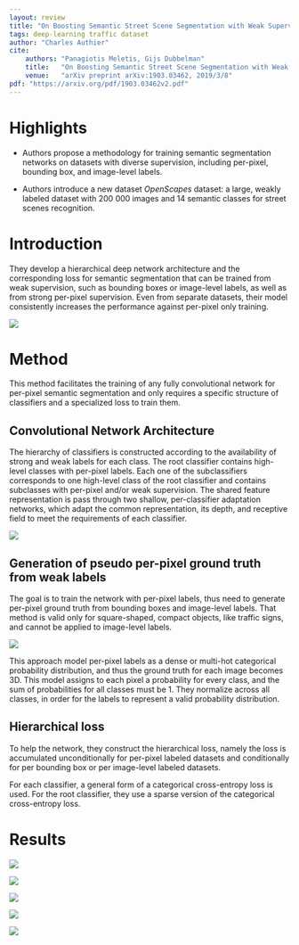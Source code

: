 ```yaml
---
layout: review
title: "On Boosting Semantic Street Scene Segmentation with Weak Supervision"
tags: deep-learning traffic dataset
author: "Charles Authier"
cite:
    authors: "Panagiotis Meletis, Gijs Dubbelman"
    title:   "On Boosting Semantic Street Scene Segmentation with Weak Supervision"
    venue:   "arXiv preprint arXiv:1903.03462, 2019/3/8"
pdf: "https://arxiv.org/pdf/1903.03462v2.pdf"
---
```


# Highlights

- Authors propose a methodology for training semantic segmentation networks on datasets with diverse supervision, including per-pixel, bounding box, and image-level labels.

- Authors introduce a new dataset *OpenScapes* dataset: a large, weakly labeled dataset with 200 000 images and 14 semantic classes for street scenes recognition.

# Introduction
They develop a hierarchical deep network architecture and the corresponding loss for semantic segmentation that can be trained from weak supervision, such as bounding boxes or image-level labels, as well as from strong per-pixel supervision.
Even from separate datasets, their model consistently increases the performance against per-pixel only training.

![](/article/images/StreetSceenSegmentationWeakSupervision/network.png)

# Method
This method facilitates the training of any fully convolutional network for per-pixel semantic segmentation and only requires a specific structure of classifiers and a specialized loss to train them.

## Convolutional Network Architecture
The hierarchy of classifiers is constructed according to the availability of strong and weak labels for each class.
The root classifier contains high-level classes with per-pixel labels.
Each one of the subclassifiers corresponds to one high-level class of the root classifier and contains subclasses with per-pixel and/or weak supervision.
The shared feature representation is pass through two shallow, per-classifier adaptation networks, which adapt the common representation, its depth, and receptive field to meet the requirements of each classifier.

![](/article/images/StreetSceenSegmentationWeakSupervision/archi.png)

## Generation of pseudo per-pixel ground truth from weak labels
The goal is to train the network with per-pixel labels, thus need to generate per-pixel ground truth from bounding boxes and image-level labels.
That method is valid only for square-shaped, compact objects, like traffic signs, and cannot be applied to image-level labels.

![](/article/images/StreetSceenSegmentationWeakSupervision/pseudo_gt.png)

This approach model per-pixel labels as a dense or multi-hot categorical probability distribution, and thus the ground truth for each image becomes 3D.
This model assigns to each pixel a probability for every class, and the sum of probabilities for all classes must be 1.
They normalize across all classes, in order for the labels to represent a valid probability distribution.

## Hierarchical loss
To help the network, they construct the hierarchical loss, namely the loss is accumulated unconditionally for per-pixel labeled datasets and conditionally for per bounding box or per image-level labeled datasets.

For each classifier, a general form of a categorical cross-entropy loss is used.
For the root classifier, they use a sparse version of the categorical cross-entropy loss.

# Results

![](/article/images/StreetSceenSegmentationWeakSupervision/results_cityscapes.png)

![](/article/images/StreetSceenSegmentationWeakSupervision/results_vistas.png)

![](/article/images/StreetSceenSegmentationWeakSupervision/table_overall.png)

![](/article/images/StreetSceenSegmentationWeakSupervision/table_cityscapes.png)

![](/article/images/StreetSceenSegmentationWeakSupervision/table_vistas.png)
